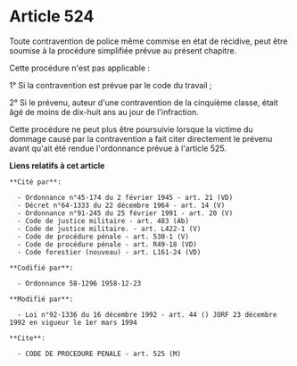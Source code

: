 # Article 524

Toute contravention de police même commise en état de récidive, peut être soumise à la procédure simplifiée prévue au présent
chapitre.

Cette procédure n'est pas applicable :

1° Si la contravention est prévue par le code du travail ;

2° Si le prévenu, auteur d'une contravention de la cinquième classe, était âgé de moins de dix-huit ans au jour de
l'infraction.

Cette procédure ne peut plus être poursuivie lorsque la victime du dommage causé par la contravention a fait citer
directement le prévenu avant qu'ait été rendue l'ordonnance prévue à l'article 525.

**Liens relatifs à cet article**

	**Cité par**:

	  - Ordonnance n°45-174 du 2 février 1945 - art. 21 (VD)
	  - Décret n°64-1333 du 22 décembre 1964 - art. 14 (V)
	  - Ordonnance n°91-245 du 25 février 1991 - art. 20 (V)
	  - Code de justice militaire - art. 483 (Ab)
	  - Code de justice militaire. - art. L422-1 (V)
	  - Code de procédure pénale - art. 530-1 (V)
	  - Code de procédure pénale - art. R49-18 (VD)
	  - Code forestier (nouveau) - art. L161-24 (VD)

	**Codifié par**:

	  - Ordonnance 58-1296 1958-12-23

	**Modifié par**:

	  - Loi n°92-1336 du 16 décembre 1992 - art. 44 () JORF 23 décembre 1992 en vigueur le 1er mars 1994

	**Cite**:

	  - CODE DE PROCEDURE PENALE - art. 525 (M)

